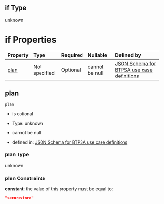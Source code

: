 ## if Type

unknown

# if Properties

| Property      | Type          | Required | Nullable       | Defined by                                                                                                                                                                                                                                  |
| :------------ | :------------ | :------- | :------------- | :------------------------------------------------------------------------------------------------------------------------------------------------------------------------------------------------------------------------------------------ |
| [plan](#plan) | Not specified | Optional | cannot be null | [JSON Schema for BTPSA use case definitions](btpsa-usecase-properties-services-items-allof-1-then-allof-41-then-allof-3-if-properties-plan.md "undefined#/properties/services/items/allOf/1/then/allOf/41/then/allOf/3/if/properties/plan") |

## plan



`plan`

*   is optional

*   Type: unknown

*   cannot be null

*   defined in: [JSON Schema for BTPSA use case definitions](btpsa-usecase-properties-services-items-allof-1-then-allof-41-then-allof-3-if-properties-plan.md "undefined#/properties/services/items/allOf/1/then/allOf/41/then/allOf/3/if/properties/plan")

### plan Type

unknown

### plan Constraints

**constant**: the value of this property must be equal to:

```json
"securestore"
```
